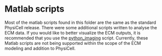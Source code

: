 # Matlab scripts

Most of the matlab scripts found in this folder are the same as the standard PhysiCell release.  There were some additional scripts written to analyse the ECM data.  If you would like to better visualize the ECM outputs, it is recommended that you use the [python_imaging](/python_imaging/finished-combined-plot.py) script. Currently, these Matlab scripts are not being supported within the scope of the ECM modeling and addition to PhysiCell.